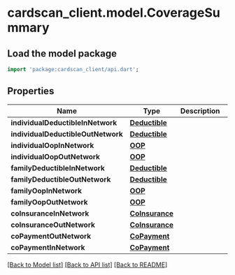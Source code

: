 # cardscan_client.model.CoverageSummary

## Load the model package
```dart
import 'package:cardscan_client/api.dart';
```

## Properties
Name | Type | Description | Notes
------------ | ------------- | ------------- | -------------
**individualDeductibleInNetwork** | [**Deductible**](Deductible.md) |  | [optional] 
**individualDeductibleOutNetwork** | [**Deductible**](Deductible.md) |  | [optional] 
**individualOopInNetwork** | [**OOP**](OOP.md) |  | [optional] 
**individualOopOutNetwork** | [**OOP**](OOP.md) |  | [optional] 
**familyDeductibleInNetwork** | [**Deductible**](Deductible.md) |  | [optional] 
**familyDeductibleOutNetwork** | [**Deductible**](Deductible.md) |  | [optional] 
**familyOopInNetwork** | [**OOP**](OOP.md) |  | [optional] 
**familyOopOutNetwork** | [**OOP**](OOP.md) |  | [optional] 
**coInsuranceInNetwork** | [**CoInsurance**](CoInsurance.md) |  | [optional] 
**coInsuranceOutNetwork** | [**CoInsurance**](CoInsurance.md) |  | [optional] 
**coPaymentOutNetwork** | [**CoPayment**](CoPayment.md) |  | [optional] 
**coPaymentInNetwork** | [**CoPayment**](CoPayment.md) |  | [optional] 

[[Back to Model list]](../README.md#documentation-for-models) [[Back to API list]](../README.md#documentation-for-api-endpoints) [[Back to README]](../README.md)


